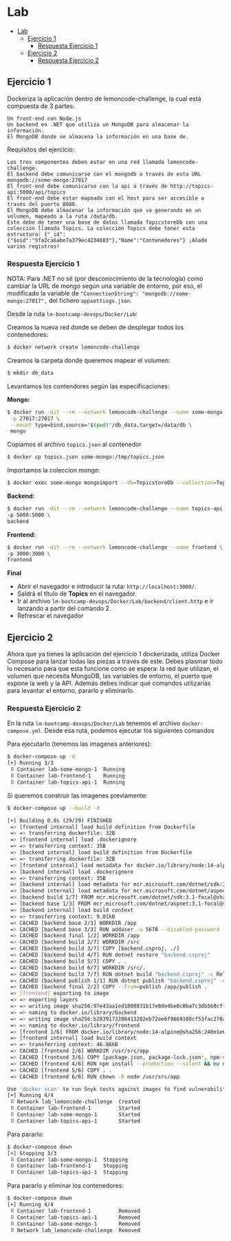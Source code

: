 # Lab

<!-- TOC -->

- [Lab](#lab)
  - [Ejercicio 1](#ejercicio-1)
    - [Respuesta Ejercicio 1](#respuesta-ejercicio-1)
  - [Ejercicio 2](#ejercicio-2)
    - [Respuesta Ejercicio 2](#respuesta-ejercicio-2)

<!-- /TOC -->

## Ejercicio 1

Dockeriza la aplicación dentro de lemoncode-challenge, la cual está compuesta de 3 partes:

    Un front-end con Node.js
    Un backend en .NET que utiliza un MongoDB para almacenar la información.
    El MongoDB donde se almacena la información en una base de.

Requisitos del ejercicio:

    Los tres componentes deben estar en una red llamada lemoncode-challenge.
    El backend debe comunicarse con el mongodb a través de esta URL mongodb://some-mongo:27017
    El front-end debe comunicarse con la api a través de http://topics-api:5000/api/topics
    El front-end debe estar mapeado con el host para ser accesible a través del puerto 8080.
    El MongoDB debe almacenar la información que va generando en un volumen, mapeado a la ruta /data/db.
    Este debe de tener una base de datos llamada TopicstoreDb con una colección llamada Topics. La colección Topics debe tener esta estructura: {"_id":{"$oid":"5fa2ca6abe7a379ec4234883"},"Name":"Contenedores"} ¡Añade varios registros!

### Respuesta Ejercicio 1

NOTA: Para .NET no sé (por desconocimiento de la tecnología) como cambiar la URL de mongo según una variable de entorno, por eso, el modificado la variable de `"ConnectionString": "mongodb://some-mongo:27017",` del fichero `appsettings.json`.

Desde la ruta `lm-bootcamp-devops/Docker/Lab`:

Creamos la nueva red donde se deben de desplegar todos los contenedores:

```bash
$ docker network create lemoncode-challenge
```

Creamos la carpeta donde queremos mapear el volumen:

```bash
$ mkdir db_data
```

Levantamos los contendores según las especificaciones:

**Mongo:**

```bash
$ docker run -dit --rm --network lemoncode-challenge --name some-mongo \
 -p 27017:27017 \
 --mount type=bind,source="$(pwd)"/db_data,target=/data/db \
 mongo
```

Copiamos el archivo `topics.json` al contenedor

```bash
$ docker cp topics.json some-mongo:/tmp/topics.json
```

Importamos la coleccion mongo:

```bash
$ docker exec some-mongo mongoimport --db=TopicstoreDb --collection=Topics --type=json --file=/tmp/topics.json
```

**Backend:**

```bash
$ docker run -dit --rm --network lemoncode-challenge --name topics-api \
-p 5000:5000 \
backend
```

**Frontend:**

```bash
$ docker run -dit --rm --network lemoncode-challenge --name frontend \
-p 3000:3000 \
frontend
```

**Final**

- Abrir el navegador e introducir la ruta: `http://localhost:3000/`.
- Saldrá el título de **Topics** en el navegador.
- Ir al archivo `lm-bootcamp-devops/Docker/Lab/backend/client.http` e ir lanzando a partir del comando 2.
- Refrescar el navegador

## Ejercicio 2

Ahora que ya tienes la aplicación del ejercicio 1 dockerizada, utiliza Docker Compose para lanzar todas las piezas a través de este. Debes plasmar todo lo necesario para que esta funcione como se espera: la red que utilizan, el volumen que necesita MongoDB, las variables de entorno, el puerto que expone la web y la API. Además debes indicar qué comandos utilizarías para levantar el entorno, pararlo y eliminarlo.

### Respuesta Ejercicio 2

En la ruta `lm-bootcamp-devops/Docker/Lab` tenemos el archivo `docker-compose.yml`. Desde esa ruta, podemos ejecutar los siguientes comandos

Para ejecutarlo (tenemos las imagenes anteriores):

```bash
$ docker-compose up -d
[+] Running 3/3
 ⠿ Container lab-some-mongo-1  Running                                                                                                                                                                                         0.0s
 ⠿ Container lab-frontend-1    Running                                                                                                                                                                                         0.0s
 ⠿ Container lab-topics-api-1  Running
```

Si queremos construir las imagenes previamente:

```bash
$ docker-compose up --build -d

[+] Building 0.8s (29/29) FINISHED
 => [frontend internal] load build definition from Dockerfile                                                                                                                                                                  0.0s
 => => transferring dockerfile: 32B                                                                                                                                                                                            0.0s
 => [frontend internal] load .dockerignore                                                                                                                                                                                     0.0s
 => => transferring context: 35B                                                                                                                                                                                               0.0s
 => [backend internal] load build definition from Dockerfile                                                                                                                                                                   0.0s
 => => transferring dockerfile: 32B                                                                                                                                                                                            0.0s
 => [frontend internal] load metadata for docker.io/library/node:14-alpine                                                                                                                                                     0.6s
 => [backend internal] load .dockerignore                                                                                                                                                                                      0.0s
 => => transferring context: 35B                                                                                                                                                                                               0.0s
 => [backend internal] load metadata for mcr.microsoft.com/dotnet/sdk:3.1-focal                                                                                                                                                0.4s
 => [backend internal] load metadata for mcr.microsoft.com/dotnet/aspnet:3.1-focal                                                                                                                                             0.3s
 => [backend build 1/7] FROM mcr.microsoft.com/dotnet/sdk:3.1-focal@sha256:8b038cd89244bdbf73d8d5bf1852b301052205d01d0713b08dd1d76ec04f40b7                                                                                    0.0s
 => [backend base 1/3] FROM mcr.microsoft.com/dotnet/aspnet:3.1-focal@sha256:834347476b25740ac8996fdd83ec6647801d0d59683b8fbeb005c5d2142e28dd                                                                                  0.0s
 => [backend internal] load build context                                                                                                                                                                                      0.0s
 => => transferring context: 9.01kB                                                                                                                                                                                            0.0s
 => CACHED [backend base 2/3] WORKDIR /app                                                                                                                                                                                     0.0s
 => CACHED [backend base 3/3] RUN adduser -u 5678 --disabled-password --gecos "" appuser && chown -R appuser /app                                                                                                              0.0s
 => CACHED [backend final 1/2] WORKDIR /app                                                                                                                                                                                    0.0s
 => CACHED [backend build 2/7] WORKDIR /src                                                                                                                                                                                    0.0s
 => CACHED [backend build 3/7] COPY [backend.csproj, ./]                                                                                                                                                                       0.0s
 => CACHED [backend build 4/7] RUN dotnet restore "backend.csproj"                                                                                                                                                             0.0s
 => CACHED [backend build 5/7] COPY . .                                                                                                                                                                                        0.0s
 => CACHED [backend build 6/7] WORKDIR /src/.                                                                                                                                                                                  0.0s
 => CACHED [backend build 7/7] RUN dotnet build "backend.csproj" -c Release -o /app/build                                                                                                                                      0.0s
 => CACHED [backend publish 1/1] RUN dotnet publish "backend.csproj" -c Release -o /app/publish                                                                                                                                0.0s
 => CACHED [backend final 2/2] COPY --from=publish /app/publish .                                                                                                                                                              0.0s
 => [frontend] exporting to image                                                                                                                                                                                              0.0s
 => => exporting layers                                                                                                                                                                                                        0.0s
 => => writing image sha256:97e43aa1ed1800831b17e8de4be0c0ba7c3db560cff07ec83caf87a1eb9bf212                                                                                                                                   0.0s
 => => naming to docker.io/library/backend                                                                                                                                                                                     0.0s
 => => writing image sha256:b2839173208413202eb72ee6f9669108cf53fac270a980847c9fad6cfe3dc071                                                                                                                                   0.0s
 => => naming to docker.io/library/frontend                                                                                                                                                                                    0.0s
 => [frontend 1/6] FROM docker.io/library/node:14-alpine@sha256:240e1e6ef6dfba3bb70d6e88cca6cbb0b5a6f3a2b4496ed7edc5474e8ed594bd                                                                                               0.0s
 => [frontend internal] load build context                                                                                                                                                                                     0.0s
 => => transferring context: 46.86kB                                                                                                                                                                                           0.0s
 => CACHED [frontend 2/6] WORKDIR /usr/src/app                                                                                                                                                                                 0.0s
 => CACHED [frontend 3/6] COPY [package.json, package-lock.json*, npm-shrinkwrap.json*, ./]                                                                                                                                    0.0s
 => CACHED [frontend 4/6] RUN npm install --production --silent && mv node_modules ../                                                                                                                                         0.0s
 => CACHED [frontend 5/6] COPY . .                                                                                                                                                                                             0.0s
 => CACHED [frontend 6/6] RUN chown -R node /usr/src/app                                                                                                                                                                       0.0s

Use 'docker scan' to run Snyk tests against images to find vulnerabilities and learn how to fix them
[+] Running 4/4
 ⠿ Network lab_lemoncode-challenge  Created                                                                                                                                                                                    0.0s
 ⠿ Container lab-frontend-1         Started                                                                                                                                                                                    0.9s
 ⠿ Container lab-some-mongo-1       Started                                                                                                                                                                                    0.5s
 ⠿ Container lab-topics-api-1       Started
```

Para pararlo:

```bash
$ docker-compose down
[+] Stopping 3/3
 ⠿ Container lab-some-mongo-1  Stopping                                                                                                                                                                                         0.0s
 ⠿ Container lab-frontend-1    Stopping                                                                                                                                                                                         0.0s
 ⠿ Container lab-topics-api-1  Stopping
```

Para pararlo y eliminar los contenedores:

```bash
$ docker-compose down
[+] Running 4/4
 ⠿ Container lab-frontend-1         Removed                                                                                                                                                                                    0.2s
 ⠿ Container lab-topics-api-1       Removed                                                                                                                                                                                    0.2s
 ⠿ Container lab-some-mongo-1       Removed                                                                                                                                                                                    0.2s
 ⠿ Network lab_lemoncode-challenge  Removed
```
